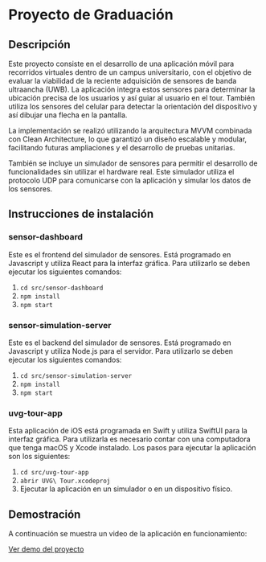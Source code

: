 # Proyecto de Graduación

## Descripción
Este proyecto consiste en el desarrollo de una aplicación móvil para recorridos virtuales dentro de un campus universitario, con el objetivo de evaluar la viabilidad de la reciente adquisición de sensores de banda ultraancha (UWB). La aplicación integra estos sensores para determinar la ubicación precisa de los usuarios y así guiar al usuario en el tour. También utiliza los sensores del celular para detectar la orientación del dispositivo y así dibujar una flecha en la pantalla.

La implementación se realizó utilizando la arquitectura MVVM combinada con Clean Architecture, lo que garantizó un diseño escalable y modular, facilitando futuras ampliaciones y el desarrollo de pruebas unitarias.

También se incluye un simulador de sensores para permitir el desarrollo de funcionalidades sin utilizar el hardware real. Este simulador utiliza el protocolo UDP para comunicarse con la aplicación y simular los datos de los sensores.

## Instrucciones de instalación

### sensor-dashboard
Este es el frontend del simulador de sensores. Está programado en Javascript y utiliza React para la interfaz gráfica. Para utilizarlo se deben ejecutar los siguientes comandos:

1. ```cd src/sensor-dashboard```
2. ```npm install```
3. ```npm start```

### sensor-simulation-server
Este es el backend del simulador de sensores. Está programado en Javascript y utiliza Node.js para el servidor. Para utilizarlo se deben ejecutar los siguientes comandos:

1. ```cd src/sensor-simulation-server```
2. ```npm install```
3. ```npm start```

### uvg-tour-app
Esta aplicación de iOS está programada en Swift y utiliza SwiftUI para la interfaz gráfica. Para utilizarla es necesario contar con una computadora que tenga macOS y Xcode instalado. Los pasos para ejecutar la aplicación son los siguientes:

1. ```cd src/uvg-tour-app```
2. ```abrir UVG\ Tour.xcodeproj```
3. Ejecutar la aplicación en un simulador o en un dispositivo físico.


## Demostración
A continuación se muestra un video de la aplicación en funcionamiento:

[Ver demo del proyecto](demo/Demo.mp4)

